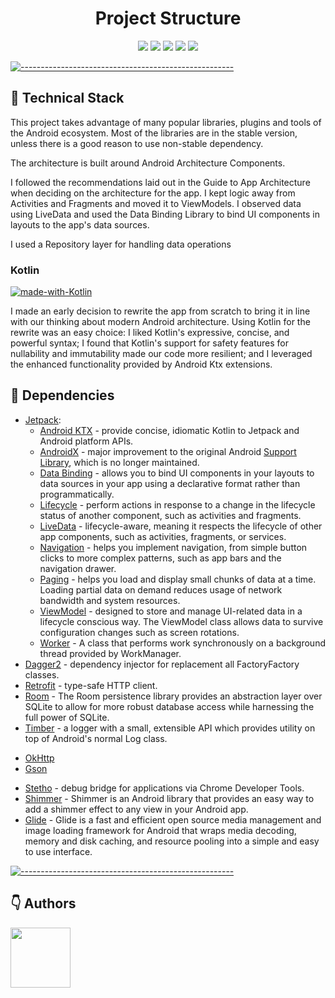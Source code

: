 <h1 align="center">Project Structure</h1>

<p align="center">
<a>
    <img src="https://img.shields.io/badge/kotlin-v1.6.0-blue.svg">
    <img src="https://img.shields.io/badge/gradle-7.0.3-blueviolet.svg">
    <img src="https://img.shields.io/badge/API-21%2B-blue.svg?style=flat">
    <img src="https://img.shields.io/badge/License-Apache%202.0-success.svg">
    <img src="https://circleci.com/gh/twilio-labs/plugin-rtc.svg?style=svg">
</a>

[![-----------------------------------------------------](https://raw.githubusercontent.com/andreasbm/readme/master/assets/lines/colored.png)](#table-of-contents)
## 🌈 Technical Stack

This project takes advantage of many popular libraries, plugins and tools of the Android ecosystem. Most of the libraries are in the stable version, unless there is a good reason to use non-stable dependency.

The architecture is built around Android Architecture Components.

I followed the recommendations laid out in the Guide to App Architecture when deciding on the architecture for the app. I kept logic away from Activities and Fragments and moved it to ViewModels. I observed data using LiveData and used the Data Binding Library to bind UI components in layouts to the app's data sources.

I used a Repository layer for handling data operations

### Kotlin

[![made-with-Kotlin](https://img.shields.io/badge/Made%20with-Kotlin.v1.6.0-1f425f.svg)](https://kotlinlang.org/)

I made an early decision to rewrite the app from scratch to bring it in line with our thinking about modern Android architecture. Using Kotlin for the rewrite was an easy choice: I liked Kotlin's expressive, concise, and powerful syntax; I found that Kotlin's support for safety features for nullability and immutability made our code more resilient; and I leveraged the enhanced functionality provided by Android Ktx extensions.

## 🎨 Dependencies

- [Jetpack](https://developer.android.com/jetpack):
  - [Android KTX](https://developer.android.com/kotlin/ktx.html) - provide concise, idiomatic Kotlin to Jetpack and Android platform APIs.
  - [AndroidX](https://developer.android.com/jetpack/androidx) - major improvement to the original Android [Support Library](https://developer.android.com/topic/libraries/support-library/index), which is no longer maintained.
  - [Data Binding](https://developer.android.com/topic/libraries/data-binding/) - allows you to bind UI components in your layouts to data sources in your app using a declarative format rather than programmatically.
  - [Lifecycle](https://developer.android.com/topic/libraries/architecture/lifecycle) - perform actions in response to a change in the lifecycle status of another component, such as activities and fragments.
  - [LiveData](https://developer.android.com/topic/libraries/architecture/livedata) - lifecycle-aware, meaning it respects the lifecycle of other app components, such as activities, fragments, or services.
  - [Navigation](https://developer.android.com/guide/navigation/) - helps you implement navigation, from simple button clicks to more complex patterns, such as app bars and the navigation drawer.
  - [Paging](https://developer.android.com/topic/libraries/architecture/paging/) - helps you load and display small chunks of data at a time. Loading partial data on demand reduces usage of network bandwidth and system resources.
  - [ViewModel](https://developer.android.com/topic/libraries/architecture/viewmodel) - designed to store and manage UI-related data in a lifecycle conscious way. The ViewModel class allows data to survive configuration changes such as screen rotations.
  - [Worker](https://developer.android.com/reference/androidx/work/Worker) - A class that performs work synchronously on a background thread provided by WorkManager.
- [Dagger2](https://dagger.dev/) - dependency injector for replacement all FactoryFactory classes.
- [Retrofit](https://square.github.io/retrofit/) - type-safe HTTP client.
- [Room](https://developer.android.com/topic/libraries/architecture/room) - The Room persistence library provides an abstraction layer over SQLite to allow for more robust database access while harnessing the full power of SQLite.
- [Timber](https://github.com/JakeWharton/timber) - a logger with a small, extensible API which provides utility on top of Android's normal Log class.
* [OkHttp](http://square.github.io/okhttp/)
* [Gson](https://github.com/google/gson)
- [Stetho](http://facebook.github.io/stetho/) - debug bridge for applications via Chrome Developer Tools.
- [Shimmer](https://github.com/facebook/shimmer-android) - Shimmer is an Android library that provides an easy way to add a shimmer effect to any view in your Android app.
- [Glide](https://github.com/bumptech/glide) - Glide is a fast and efficient open source media management and image loading framework for Android that wraps media decoding, memory and disk caching, and resource pooling into a simple and easy to use interface.


[![-----------------------------------------------------](https://raw.githubusercontent.com/andreasbm/readme/master/assets/lines/colored.png)](#table-of-contents)
## 👇 Authors
<p>
    <a href="https://nphau.medium.com/" target="_blank">
    <img src="https://avatars2.githubusercontent.com/u/13111806?s=400&u=f09b6160dbbe2b7eeae0aeb0ab4efac0caad57d7&v=4" width="96" height="96">
    </a>
</p>